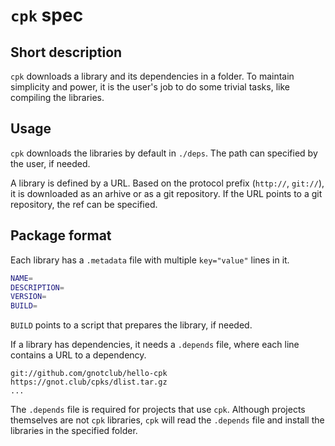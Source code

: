 # `cpk` spec

## Short description

`cpk` downloads a library and its dependencies in a folder. To maintain
simplicity and power, it is the user's job to do some trivial tasks, like
compiling the libraries.

## Usage

`cpk` downloads the libraries by default in `./deps`. The path can
specified by the user, if needed.

A library is defined by a URL. Based on the protocol prefix (`http://`,
`git://`), it is downloaded as an arhive or as a git repository. If the URL
points to a git repository, the ref can be specified.

## Package format

Each library has a `.metadata` file with multiple `key="value"` lines in it.

```bash
NAME=
DESCRIPTION=
VERSION=
BUILD=
```

`BUILD` points to a script that prepares the library, if needed.

If a library has dependencies, it needs a `.depends` file, where each line
contains a URL to a dependency.

```
git://github.com/gnotclub/hello-cpk
https://gnot.club/cpks/dlist.tar.gz
...
```

The `.depends` file is required for projects that use `cpk`. Although projects
themselves are not `cpk` libraries, `cpk` will read the `.depends` file and
install the libraries in the specified folder.
